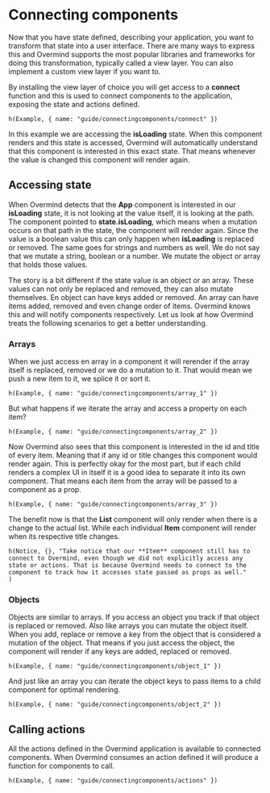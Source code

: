 # Connecting components

Now that you have state defined, describing your application, you want to transform that state into a user interface. There are many ways to express this and Overmind supports the most popular libraries and frameworks for doing this transformation, typically called a view layer. You can also implement a custom view layer if you want to.

By installing the view layer of choice you will get access to a **connect** function and this is used to connect components to the application, exposing the state and actions defined.

```marksy
h(Example, { name: "guide/connectingcomponents/connect" })
```

In this example we are accessing the **isLoading** state. When this component renders and this state is accessed, Overmind will automatically understand that this component is interested in this exact state. That means whenever the value is changed this component will render again.

## Accessing state

When Overmind detects that the **App** component is interested in our **isLoading** state, it is not looking at the value itself, it is looking at the path. The component pointed to **state.isLoading**, which means when a mutation occurs on that path in the state, the component will render again. Since the value is a boolean value this can only happen when **isLoading** is replaced or removed. The same goes for strings and numbers as well. We do not say that we mutate a string, boolean or a number. We mutate the object or array that holds those values.

The story is a bit different if the state value is an object or an array. These values can not only be replaced and removed, they can also mutate themselves. En object can have keys added or removed. An array can have items added, removed and even change order of items. Overmind knows this and will notify components respectively. Let us look at how Overmind treats the following scenarios to get a better understanding.

### Arrays

When we just access en array in a component it will rerender if the array itself is replaced, removed or we do a mutation to it. That would mean we push a new item to it, we splice it or sort it.

```marksy
h(Example, { name: "guide/connectingcomponents/array_1" })
```

But what happens if we iterate the array and access a property on each item?

```marksy
h(Example, { name: "guide/connectingcomponents/array_2" })
```

Now Overmind also sees that this component is interested in the id and title of every item. Meaning that if any id or title changes this component would render again. This is perfectly okay for the most part, but if each child renders a complex UI in itself it is a good idea to separate it into its own component. That means each item from the array will be passed to a component as a prop.

```marksy
h(Example, { name: "guide/connectingcomponents/array_3" })
```

The benefit now is that the **List** component will only render when there is a change to the actual list. While each individual **Item** component will render when its respective title changes.

```marksy
h(Notice, {}, "Take notice that our **Item** component still has to connect to Overmind, even though we did not explicitly access any state or actions. That is because Overmind needs to connect to the component to track how it accesses state passed as props as well."
)
```

### Objects

Objects are similar to arrays. If you access an object you track if that object is replaced or removed. Also like arrays you can mutate the object itself. When you add, replace or remove a key from the object that is considered a mutation of the object. That means if you just access the object, the component will render if any keys are added, replaced or removed.

```marksy
h(Example, { name: "guide/connectingcomponents/object_1" })
```

And just like an array you can iterate the object keys to pass items to a child component for optimal rendering. 

```marksy
h(Example, { name: "guide/connectingcomponents/object_2" })
```

## Calling actions

All the actions defined in the Overmind application is available to connected components. When Overmind consumes an action defined it will produce a function for components to call.

```marksy
h(Example, { name: "guide/connectingcomponents/actions" })
```